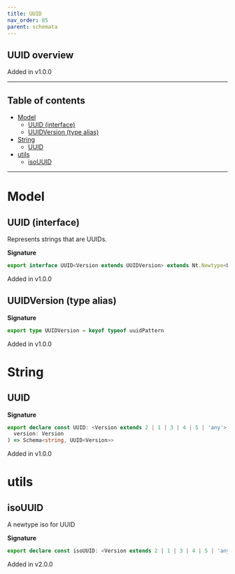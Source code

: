 ```yaml
---
title: UUID
nav_order: 85
parent: schemata
---
```


## UUID overview

Added in v1.0.0

---

<h2 class="text-delta">Table of contents</h2>

- [Model](#model)
  - [UUID (interface)](#uuid-interface)
  - [UUIDVersion (type alias)](#uuidversion-type-alias)
- [String](#string)
  - [UUID](#uuid)
- [utils](#utils)
  - [isoUUID](#isouuid)

---

# Model

## UUID (interface)

Represents strings that are UUIDs.

**Signature**

```ts
export interface UUID<Version extends UUIDVersion> extends Nt.Newtype<UUIDBrand<Version>, string> {}
```

Added in v1.0.0

## UUIDVersion (type alias)

**Signature**

```ts
export type UUIDVersion = keyof typeof uuidPattern
```

Added in v1.0.0

# String

## UUID

**Signature**

```ts
export declare const UUID: <Version extends 2 | 1 | 3 | 4 | 5 | 'any'>(
  version: Version
) => Schema<string, UUID<Version>>
```

Added in v1.0.0

# utils

## isoUUID

A newtype iso for UUID

**Signature**

```ts
export declare const isoUUID: <Version extends 2 | 1 | 3 | 4 | 5 | 'any'>() => Nt.NewtypeIso<UUID<Version>, string>
```

Added in v2.0.0

